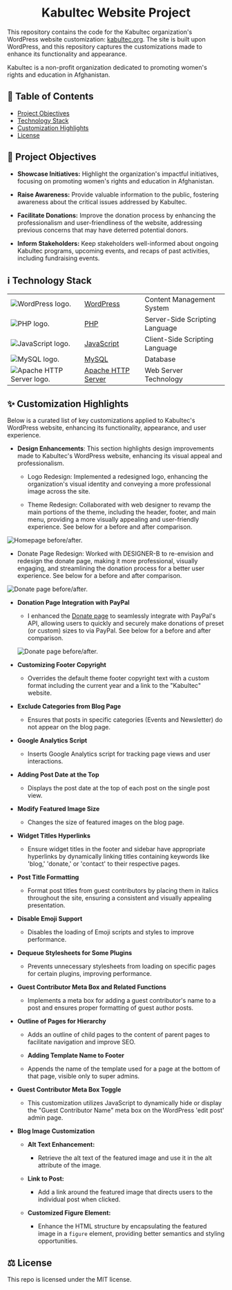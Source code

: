<h1 align="center">Kabultec Website Project</h1>

This repository contains the code for the Kabultec organization's WordPress website customization: [kabultec.org](https://kabultec.org). The site is built upon WordPress, and this repository captures the customizations made to enhance its functionality and appearance.

Kabultec is a non-profit organization dedicated to promoting women's rights and education in Afghanistan.

## 📝 Table of Contents

- [Project Objectives](#objectives)
- [Technology Stack](#technology_stack)
- [Customization Highlights](#customization)
- [License](#license)

## 🧐 Project Objectives <a name = "objectives"></a>

- **Showcase Initiatives:** Highlight the organization's impactful initiatives, focusing on promoting women's rights and education in Afghanistan.

- **Raise Awareness:** Provide valuable information to the public, fostering awareness about the critical issues addressed by Kabultec.

- **Facilitate Donations:** Improve the donation process by enhancing the professionalism and user-friendliness of the website, addressing previous concerns that may have deterred potential donors.

- **Inform Stakeholders:** Keep stakeholders well-informed about ongoing Kabultec programs, upcoming events, and recaps of past activities, including fundraising events.

## :information_source: Technology Stack <a name = "technology_stack"></a>

|                                                                                                 |                                                        |                                |
| ----------------------------------------------------------------------------------------------- | ------------------------------------------------------ | ------------------------------ |
| ![WordPress logo.](images-readme/wordpress-logotype-wmark-white-100.png "WordPress logo.")      | [WordPress](https://wordpress.org/)                    | Content Management System      |
| ![PHP logo.](images-readme/php-logo-100.png "PHP logo")                                         | [PHP](https://php.net/)                                | Server-Side Scripting Language |
| ![JavaScript logo.](images-readme/javascript-logo-100.png "JavaScript logo")                    | [JavaScript](https://en.wikipedia.org/wiki/JavaScript) | Client-Side Scripting Language |
| ![MySQL logo.](images-readme/mysql-logo-100.png "MySQL logo.")                                  | [MySQL](https://www.mongodb.com/)                      | Database                       |
| ![Apache HTTP Server logo.](images-readme/apache-httpd-logo-100.png "Apache HTTP Server logo.") | [Apache HTTP Server](https://httpd.apache.org/)        | Web Server Technology          |

## :sparkles: Customization Highlights <a name = "customization"></a>

Below is a curated list of key customizations applied to Kabultec's WordPress website, enhancing its functionality, appearance, and user experience.

- **Design Enhancements**: This section highlights design improvements made to Kabultec's WordPress website, enhancing its visual appeal and professionalism.

  - Logo Redesign: Implemented a redesigned logo, enhancing the organization's visual identity and conveying a more professional image across the site.

  - Theme Redesign: Collaborated with web designer to revamp the main portions of the theme, including the header, footer, and main menu, providing a more visually appealing and user-friendly experience. See below for a before and after comparison.

![Homepage before/after.](images-readme/homepage-before-after.png "Homepage before/after.")

- Donate Page Redesign: Worked with DESIGNER-B to re-envision and redesign the donate page, making it more professional, visually engaging, and streamlining the donation process for a better user experience. See below for a before and after comparison.

![Donate page before/after.](images-readme/donate-page-before-after.png "Donate page before/after.")

- **Donation Page Integration with PayPal**

  - I enhanced the [Donate page](https://kabultec.org/donate/) to seamlessly integrate with PayPal's API, allowing users to quickly and securely make donations of preset (or custom) sizes to via PayPal. See below for a before and after comparison.

  ![Donate page before/after.](images-readme/paypal-integration-before-after.png "Donate page before/after.")

- **Customizing Footer Copyright**

  - Overrides the default theme footer copyright text with a custom format including the current year and a link to the "Kabultec" website.

- **Exclude Categories from Blog Page**

  - Ensures that posts in specific categories (Events and Newsletter) do not appear on the blog page.

- **Google Analytics Script**

  - Inserts Google Analytics script for tracking page views and user interactions.

- **Adding Post Date at the Top**

  - Displays the post date at the top of each post on the single post view.

- **Modify Featured Image Size**

  - Changes the size of featured images on the blog page.

- **Widget Titles Hyperlinks**

  - Ensure widget titles in the footer and sidebar have appropriate hyperlinks by dynamically linking titles containing keywords like 'blog,' 'donate,' or 'contact' to their respective pages.

- **Post Title Formatting**

  - Format post titles from guest contributors by placing them in italics throughout the site, ensuring a consistent and visually appealing presentation.

- **Disable Emoji Support**

  - Disables the loading of Emoji scripts and styles to improve performance.

- **Dequeue Stylesheets for Some Plugins**

  - Prevents unnecessary stylesheets from loading on specific pages for certain plugins, improving performance.

- **Guest Contributor Meta Box and Related Functions**

  - Implements a meta box for adding a guest contributor's name to a post and ensures proper formatting of guest author posts.

- **Outline of Pages for Hierarchy**

  - Adds an outline of child pages to the content of parent pages to facilitate navigation and improve SEO.

  - **Adding Template Name to Footer**

  - Appends the name of the template used for a page at the bottom of that page, visible only to super admins.

- **Guest Contributor Meta Box Toggle**

  - This customization utilizes JavaScript to dynamically hide or display the "Guest Contributor Name" meta box on the WordPress 'edit post' admin page.

- **Blog Image Customization**

  - **Alt Text Enhancement:**

    - Retrieve the alt text of the featured image and use it in the alt attribute of the image.

  - **Link to Post:**

    - Add a link around the featured image that directs users to the individual post when clicked.

  - **Customized Figure Element:**

    - Enhance the HTML structure by encapsulating the featured image in a `figure` element, providing better semantics and styling opportunities.

## ⚖️ License <a name = "license"></a>

This repo is licensed under the MIT license.
